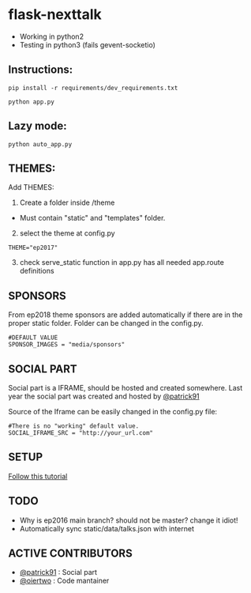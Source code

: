 # flask-nexttalk
- Working in python2
- Testing in python3 (fails gevent-socketio)

Instructions:
------
```
pip install -r requirements/dev_requirements.txt
```
```
python app.py
```

Lazy mode:
------

```
python auto_app.py
```

THEMES:
-------

Add THEMES:
1. Create a folder inside /theme
  - Must contain "static" and "templates" folder.
2. select the theme at config.py
```
THEME="ep2017"
```
3. check serve_static function in app.py has all needed app.route definitions

SPONSORS
------

From ep2018 theme sponsors are added automatically if there are in the proper static folder. Folder can be changed in the config.py.

```
#DEFAULT VALUE
SPONSOR_IMAGES = "media/sponsors"
```

SOCIAL PART
-----
Social part is a IFRAME, should be hosted and created somewhere. Last year the social part was created and hosted by  [@patrick91](https://github.com/patrick91)

Source of the Iframe can be easily changed in the config.py file:

```
#There is no "working" default value.
SOCIAL_IFRAME_SRC = "http://your_url.com"
```



SETUP
------
[Follow this tutorial](https://github.com/PythonSanSebastian/flask-nexttalk/blob/ep2016/SETUP.md)

TODO
------
- Why is ep2016 main branch? should not be master? change it idiot!
- Automatically sync static/data/talks.json with internet

ACTIVE CONTRIBUTORS
-----
 - [@patrick91](https://github.com/patrick91) : Social part
 - [@oiertwo](https://github.com/oiertwo) : Code mantainer
